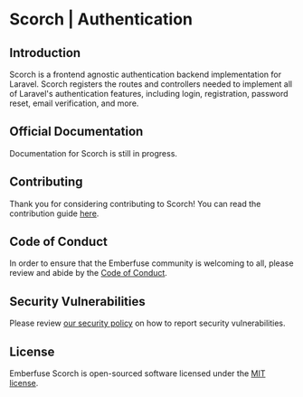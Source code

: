# Scorch | Authentication

## Introduction

Scorch is a frontend agnostic authentication backend implementation for Laravel. Scorch registers the routes and controllers needed to implement all of Laravel's authentication features, including login, registration, password reset, email verification, and more.


## Official Documentation

Documentation for Scorch is still in progress.

## Contributing

Thank you for considering contributing to Scorch! You can read the contribution guide [here](.github/CONTRIBUTING.md).

## Code of Conduct

In order to ensure that the Emberfuse community is welcoming to all, please review and abide by the [Code of Conduct](.github/CODE_OF_CONDUCT.md).

## Security Vulnerabilities

Please review [our security policy](https://github.com/emberfuse/scorch/security/policy) on how to report security vulnerabilities.

## License

Emberfuse Scorch is open-sourced software licensed under the [MIT license](LICENSE.md).
